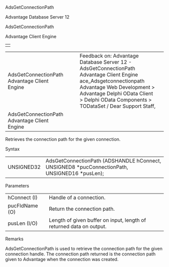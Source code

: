 AdsGetConnectionPath




Advantage Database Server 12  

AdsGetConnectionPath

Advantage Client Engine

|  |
| --- |
|  |

|  |  |  |  |  |
| --- | --- | --- | --- | --- |
| AdsGetConnectionPath  Advantage Client Engine |  |  | Feedback on: Advantage Database Server 12 - AdsGetConnectionPath Advantage Client Engine ace\_Adsgetconnectionpath Advantage Web Development > Advantage Delphi OData Client > Delphi OData Components > TODataSet / Dear Support Staff, |  |
| AdsGetConnectionPath  Advantage Client Engine |  |  |  |  |

Retrieves the connection path for the given connection.

Syntax

|  |  |
| --- | --- |
| UNSIGNED32 | AdsGetConnectionPath (ADSHANDLE hConnect,  UNSIGNED8 \*pucConnectionPath,  UNSIGNED16 \*pusLen); |

Parameters

|  |  |
| --- | --- |
| hConnect (I) | Handle of a connection. |
| pucFldName (O) | Return the connection path. |
| pusLen (I/O) | Length of given buffer on input, length of returned data on output. |

Remarks

AdsGetConnectionPath is used to retrieve the connection path for the given connection handle. The connection path returned is the connection path given to Advantage when the connection was created.